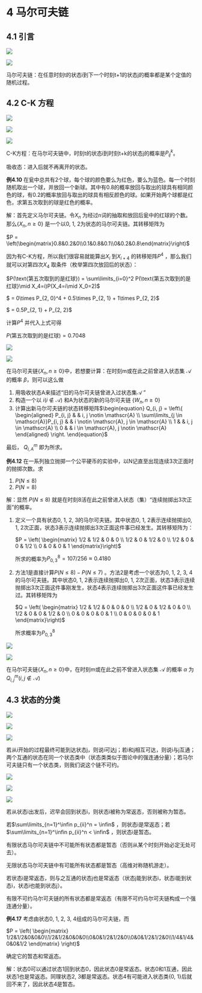 # 4 马尔可夫链

## 4.1 引言

![](./pic/4.1.1.png)

![](./pic/4.1.2.png)

马尔可夫链：在任意时刻t的状态i到下一个时刻t+1的状态j的概率都是某个定值的随机过程。

## 4.2 C-K 方程

![](./pic/4.2.1.png)

![](./pic/4.2.2.png)

![](./pic/4.2.5.png)

C-K方程：在马尔可夫链中，时刻t的状态i到时刻t+k的状态j的概率是$P^k_{ij}$。

吸收态：进入后就不再离开的状态。

**例4.10** 在瓮中总共有2个球，每个球的颜色要么为红色，要么为蓝色。每一个时刻随机取出一个球，并放回一个新球。其中有0.8的概率放回与取出的球具有相同颜色的球，有0.2的概率放回与取出的球具有相反颜色的球。如果开始两个球都是红色，求第五次取到的球是红色的概率。

解：首先定义马尔可夫链。令$X_n$ 为经过n词的抽取和放回后瓮中的红球的个数。那么$\{X_n, n\ge0\}$ 是一个以0, 1, 2为状态的马尔可夫链。其转移矩阵为

$P = \left(\begin{matrix}0.8&0.2&0\\0.1&0.8&0.1\\0&0.2&0.8\end{matrix}\right)$

因为有C-K方程，所以我们很容易就能算出$X_i$ 到$X_{i+4}$ 的转移矩阵$P^4$ ，那么我们就可以对第四次$X_4$ 取条件（枚举第四次放回后的状态）：

$P(\text{第五次取到的是红球}) = \sum\limits_{i=0}^2 P(\text{第五次取到的是红球}\mid X_4=i)P(X_4=i\mid X_0=2)$

$ = 0\times P_{2, 0}^4 + 0.5\times P_{2, 1} + 1\times P_{2, 2}$

$ = 0.5P_{2, 1} + P_{2, 2}$

计算$P^4$ 并代入上式可得

$P(\text{第五次取到的是红球}) = 0.7048$



![](./pic/4.2.3.png)

![](./pic/4.2.4.png)

在马尔可夫链$\{X_n, n \ge 0\}$中，若想要计算：在时刻m或在此之前曾进入状态集 $\mathscr{A}$ 的概率 $\beta$，则可以这么做

1. 用吸收状态A来描述“旧的马尔可夫链曾进入过状态集$\mathscr{A}$ ”
2. 构造一个以 $i(i\notin \mathscr{A})$ 和A为状态的新的马尔可夫链 $\{W_n, n \ge 0\}$ 
3. 计算出新马尔可夫链的状态转移矩阵$\begin{equation} Q_{i, j} = \left\{ \begin{aligned} P_{i, j} & & i, j \notin \mathscr{A} \\ \sum\limits_{j \in \mathscr{A}}P_{i, j} & & i \notin \mathscr{A}, j \in \mathscr{A} \\ 1 & & i, j \in \mathscr{A} \\ 0 & & i \in \mathscr{A}, j \notin \mathscr{A} \end{aligned} \right. \end{equation}$

最后， $Q_{i, A}^m$ 即为所求。

**例4.12** 在一系列独立抛掷一个公平硬币的实验中，以N记直至出现连续3次正面时的抛掷次数。求

1. $P(N \le 8)$
2. $P(N = 8)$

解：显然 $P(N \le 8)$ 就是在时刻8活在此之前曾进入状态（集）“连续抛掷出3次正面”的概率。

1. 定义一个具有状态0, 1, 2, 3的马尔可夫链。其中状态0, 1, 2表示连续抛掷出0, 1, 2次正面，状态3表示连续抛掷出3次正面这件事已经发生。其转移矩阵为：

   $P = \left( \begin{matrix} 1/2 & 1/2 & 0 & 0 \\ 1/2 & 0 & 1/2 & 0 \\ 1/2 & 0 & 0 & 1/2 \\ 0 & 0 & 0 & 1 \end{matrix}\right)$

   所求的概率为$P_{0, 3}^8=107/256\approx0.4180$

2. 方法1是直接计算$P(N\le 8)-P(N\le7)$ 。方法2是考虑一个状态为0, 1, 2, 3, 4的马尔可夫链。其中状态0, 1, 2表示连续抛掷出0, 1, 2次正面，状态3表示连续抛掷出3次正面这件事刚发生，状态4表示连续抛掷出3次正面这件事已经发生过。其转移矩阵为

   $Q = \left( \begin{matrix} 1/2 & 1/2 & 0 & 0 & 0 \\ 1/2 & 0 & 1/2 & 0 & 0 \\ 1/2 & 0 & 0 & 1/2 & 0 \\ 0 & 0 & 0 & 0 & 1 \\ 0 & 0 & 0 & 0 & 1 \end{matrix}\right)$

   所求概率为$P^8_{0, 3}$

![](./pic/4.2.6.png)

![](./pic/4.2.7.png)

在马尔可夫链$\{X_n, n \ge 0\}$中，在时刻m或在此之前不曾进入状态集 $\mathscr{A}$ 的概率 $\alpha$ 为$Q^m_{i, j}(i, j \notin \mathscr{A})$ 

## 4.3 状态的分类

![](./pic/4.3.1.png)

![](./pic/4.3.2.png)

![](./pic/4.3.3.png)

若从i开始的过程最终可能到达状态j，则说i可达j；若i和j相互可达，则说i与j互通；两个互通的状态在同一个状态类中（状态类类似于图论中的强连通分量）；若马尔可夫链只有一个状态类，则我们说这个链不可约。

![](./pic/4.3.4.png)

![](./pic/4.3.5.png)

![](./pic/4.3.6.png)

若从状态i出发后，迟早会回到状态i，则状态i被称为常返态，否则被称为暂态。

若$\sum\limits_{n=1}^\infin p_{ii}^n = \infin$ ，则状态i是常返态；若$\sum\limits_{n=1}^\infin p_{ii}^n < \infin$ ，则状态i是暂态。

有限状态马尔可夫链中不可能所有状态都是暂态（否则从某个时刻开始必定无处可去）。

无限状态马尔可夫链中有可能所有状态都是暂态（高维对称随机游走）。

若状态i是常返态，则与之互通的状态j也是常返态（状态j能到状态i，状态i能到状态i，状态i也能到状态j）。

有限不可约马尔可夫链的所有状态都是常返态（有限不可约马尔可夫链构成一个强连通分量）。

**例4.17** 考虑由状态0, 1, 2, 3, 4组成的马尔可夫链，而

$P = \left( \begin{matrix} 1/2&1/2&0&0&0\\1/2&1/2&0&0&0\\0&0&1/2&1/2&0\\0&0&1/2&1/2&0\\1/4&1/4&0&0&1/2 \end{matrix} \right)$

确定它的暂态和常返态。

解：状态0可以通过状态1回到状态0，因此状态0是常返态。状态0和1互通，因此状态1也是常返态。同理状态2, 3都是常返态。状态4有可能进入状态类{0, 1}后就回不来了，因此状态4是暂态。

